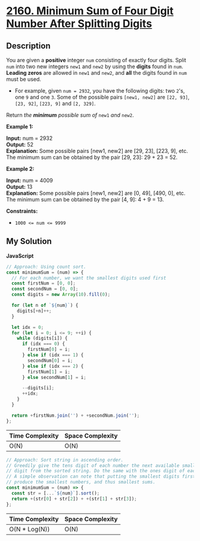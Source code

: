 # [2160. Minimum Sum of Four Digit Number After Splitting Digits](https://leetcode.com/problems/minimum-sum-of-four-digit-number-after-splitting-digits)

## Description

You are given a **positive** integer `num` consisting of exactly four digits. Split `num` into two new integers `new1` and `new2` by using the **digits** found in `num`. **Leading zeros** are allowed in `new1` and `new2`, and **all** the digits found in `num` must be used.

- For example, given `num = 2932`, you have the following digits: two `2`'s, one `9` and one `3`. Some of the possible pairs `[new1, new2]` are `[22, 93]`, `[23, 92]`, `[223, 9]` and `[2, 329]`.

Return _the **minimum** possible sum of_ `new1` _and_ `new2`.

**Example 1:**

**Input:** num = 2932  
**Output:** 52  
**Explanation:** Some possible pairs \[new1, new2\] are \[29, 23\], \[223, 9\], etc.  
The minimum sum can be obtained by the pair \[29, 23\]: 29 + 23 = 52.

**Example 2:**

**Input:** num = 4009  
**Output:** 13  
**Explanation:** Some possible pairs \[new1, new2\] are \[0, 49\], \[490, 0\], etc.  
The minimum sum can be obtained by the pair \[4, 9\]: 4 + 9 = 13.

**Constraints:**

- `1000 <= num <= 9999`

## My Solution

**JavaScript**

```js
// Approach: Using count sort.
const minimumSum = (num) => {
  // For each number, we want the smallest digits used first
  const firstNum = [0, 0];
  const secondNum = [0, 0];
  const digits = new Array(10).fill(0);

  for (let n of `${num}`) {
    digits[+n]++;
  }

  let idx = 0;
  for (let i = 0; i <= 9; ++i) {
    while (digits[i]) {
      if (idx === 0) {
        firstNum[0] = i;
      } else if (idx === 1) {
        secondNum[0] = i;
      } else if (idx === 2) {
        firstNum[1] = i;
      } else secondNum[1] = i;

      --digits[i];
      ++idx;
    }
  }

  return +firstNum.join('') + +secondNum.join('');
};
```

| Time Complexity | Space Complexity |
| --------------- | ---------------- |
| O(N)            | O(N)             |

```js
// Approach: Sort string in ascending order.
// Greedily give the tens digit of each number the next available smallest
// digit from the sorted string. Do the same with the ones digit of each number.
// A simple observation can note that putting the smallest digits first will always
// produce the smallest numbers, and thus smallest sums.
const minimumSum = (num) => {
  const str = [...`${num}`].sort();
  return +(str[0] + str[2]) + +(str[1] + str[3]);
};
```

| Time Complexity | Space Complexity |
| --------------- | ---------------- |
| O(N \* Log(N))  | O(N)             |
